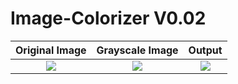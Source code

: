 # Image-Colorizer V0.02

**Original Image**             |  Grayscale Image          |  **Output**                |
:-------------------------:|:-------------------------:|:-------------------------:|
![](https://cdn.discordapp.com/attachments/782685453396475976/1036006664366719077/582ddb16-f561-44c2-95bc-7d0a305a4e4f.png)  |![](https://cdn.discordapp.com/attachments/782685453396475976/1036006664870055936/d11069f6-1af5-470c-9621-03e639bf73d2.png)  |![](https://cdn.discordapp.com/attachments/782685453396475976/1036006665213972570/e6badd4f-b681-47cf-bfc1-f7daf97fb455.png)  |
